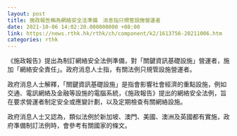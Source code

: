 ```yaml
---
layout: post
title: 施政報告稱為網絡安全法準備　消息指只規管設施營運者
date: 2021-10-06 14:02:20.000000000 +08:00
link: https://news.rthk.hk/rthk/ch/component/k2/1613756-20211006.htm
categories: rthk
---
```


《施政報告》提出為制訂網絡安全法例準備，對「關鍵資訊基礎設施」營運者，施加「網絡安全責任」。政府消息人士指，有關法例只規管設施營運者。

政府消息人士解釋，「關鍵資訊基礎設施」是指會影響社會經濟的重點設施，例如交通、電訊網絡及金融等設施的電腦系統，《施政報告》提出的網絡安全法例，旨在要求營運者制定安全或應變計劃，以及定期檢查有關網絡設施。

政府消息人士又認為，類似法例於新加坡、澳門、美國、澳洲及英國都有實施，政府準備制訂法例時，會參考有關國家的條文。
